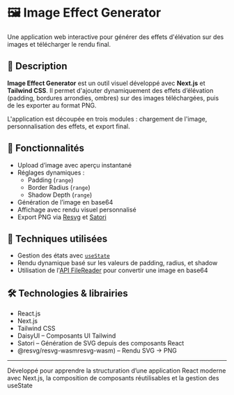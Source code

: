 # 🖼️ Image Effect Generator

Une application web interactive pour générer des effets d'élévation sur des images et télécharger le rendu final.

## 📝 Description

**Image Effect Generator** est un outil visuel développé avec **Next.js** et **Tailwind CSS**. Il permet d'ajouter dynamiquement des effets d’élévation (padding, bordures arrondies, ombres) sur des images téléchargées, puis de les exporter au format PNG.

L'application est découpée en trois modules : chargement de l'image, personnalisation des effets, et export final.

## 🚀 Fonctionnalités

- Upload d’image avec aperçu instantané
- Réglages dynamiques :
  - Padding (`range`)
  - Border Radius (`range`)
  - Shadow Depth (`range`)
- Génération de l’image en base64
- Affichage avec rendu visuel personnalisé
- Export PNG via [Resvg](https://github.com/RazrFalcon/resvg) et [Satori](https://github.com/vercel/satori)

## 🧠 Techniques utilisées

- Gestion des états avec [`useState`](https://react.dev/reference/react/useState)
- Rendu dynamique basé sur les valeurs de padding, radius, et shadow
- Utilisation de l'[API FileReader](https://developer.mozilla.org/fr/docs/Web/API/FileReader) pour convertir une image en base64

## 🛠️ Technologies & librairies

- React.js
- Next.js
- Tailwind CSS
- DaisyUI – Composants UI Tailwind
- Satori – Génération de SVG depuis des composants React
- @resvg/resvg-wasmresvg-wasm) – Rendu SVG → PNG

---

Développé pour apprendre la structuration d’une application React moderne avec Next.js, la composition de composants réutilisables et la gestion des useState
